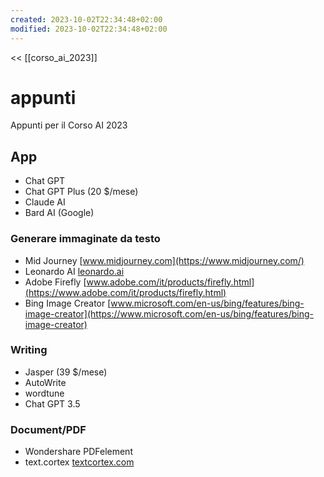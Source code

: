 ```yaml
---
created: 2023-10-02T22:34:48+02:00
modified: 2023-10-02T22:34:48+02:00
---
```

<< [[corso_ai_2023]]

# appunti

Appunti per il Corso AI 2023

## App

- Chat GPT
- Chat GPT Plus (20 $/mese)
- Claude AI
- Bard AI (Google)

### Generare immaginate da testo

- Mid Journey
  [www.midjourney.com](https://www.midjourney.com/)
- Leonardo AI
  [leonardo.ai](https://leonardo.ai)
- Adobe Firefly
  [www.adobe.com/it/products/firefly.html](https://www.adobe.com/it/products/firefly.html)
- Bing Image Creator
  [www.microsoft.com/en-us/bing/features/bing-image-creator](https://www.microsoft.com/en-us/bing/features/bing-image-creator)

### Writing

- Jasper (39 $/mese)
- AutoWrite 
- wordtune 
- Chat GPT 3.5

### Document/PDF

- Wondershare PDFelement 
- text.cortex [textcortex.com](https://textcortex.com/)
